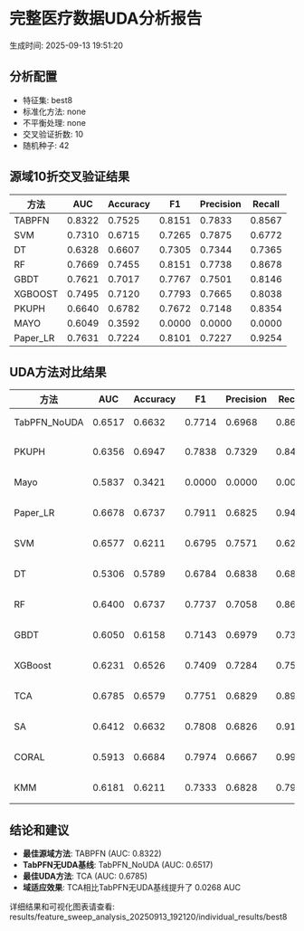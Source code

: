 # 完整医疗数据UDA分析报告

生成时间: 2025-09-13 19:51:20

## 分析配置

- 特征集: best8
- 标准化方法: none
- 不平衡处理: none
- 交叉验证折数: 10
- 随机种子: 42

## 源域10折交叉验证结果

| 方法 | AUC | Accuracy | F1 | Precision | Recall |
|------|-----|----------|----|-----------| -------|
| TABPFN | 0.8322 | 0.7525 | 0.8151 | 0.7833 | 0.8567 |
| SVM | 0.7310 | 0.6715 | 0.7265 | 0.7875 | 0.6772 |
| DT | 0.6328 | 0.6607 | 0.7305 | 0.7344 | 0.7365 |
| RF | 0.7669 | 0.7455 | 0.8151 | 0.7738 | 0.8678 |
| GBDT | 0.7621 | 0.7017 | 0.7767 | 0.7501 | 0.8146 |
| XGBOOST | 0.7495 | 0.7120 | 0.7793 | 0.7665 | 0.8038 |
| PKUPH | 0.6640 | 0.6782 | 0.7672 | 0.7148 | 0.8354 |
| MAYO | 0.6049 | 0.3592 | 0.0000 | 0.0000 | 0.0000 |
| Paper_LR | 0.7631 | 0.7224 | 0.8101 | 0.7227 | 0.9254 |

## UDA方法对比结果

| 方法 | AUC | Accuracy | F1 | Precision | Recall | 类型 |
|------|-----|----------|----|-----------| -------|------|
| TabPFN_NoUDA | 0.6517 | 0.6632 | 0.7714 | 0.6968 | 0.8640 | TabPFN基线 |
| PKUPH | 0.6356 | 0.6947 | 0.7838 | 0.7329 | 0.8474 | 传统基线 |
| Mayo | 0.5837 | 0.3421 | 0.0000 | 0.0000 | 0.0000 | 传统基线 |
| Paper_LR | 0.6678 | 0.6737 | 0.7911 | 0.6825 | 0.9429 | 传统基线 |
| SVM | 0.6577 | 0.6211 | 0.6795 | 0.7571 | 0.6224 | 机器学习基线 |
| DT | 0.5306 | 0.5789 | 0.6784 | 0.6838 | 0.6827 | 机器学习基线 |
| RF | 0.6400 | 0.6737 | 0.7737 | 0.7058 | 0.8635 | 机器学习基线 |
| GBDT | 0.6050 | 0.6158 | 0.7143 | 0.6979 | 0.7372 | 机器学习基线 |
| XGBoost | 0.6231 | 0.6526 | 0.7409 | 0.7284 | 0.7590 | 机器学习基线 |
| TCA | 0.6785 | 0.6579 | 0.7751 | 0.6829 | 0.8960 | UDA方法 |
| SA | 0.6412 | 0.6632 | 0.7808 | 0.6826 | 0.9120 | UDA方法 |
| CORAL | 0.5913 | 0.6684 | 0.7974 | 0.6667 | 0.9920 | UDA方法 |
| KMM | 0.6181 | 0.6211 | 0.7333 | 0.6828 | 0.7920 | UDA方法 |

## 结论和建议

- **最佳源域方法**: TABPFN (AUC: 0.8322)
- **TabPFN无UDA基线**: TabPFN_NoUDA (AUC: 0.6517)
- **最佳UDA方法**: TCA (AUC: 0.6785)
- **域适应效果**: TCA相比TabPFN无UDA基线提升了 0.0268 AUC

详细结果和可视化图表请查看: results/feature_sweep_analysis_20250913_192120/individual_results/best8